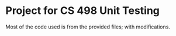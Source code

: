 # Project for CS 498 Unit Testing

Most of the code used is from the provided files; with modifications.